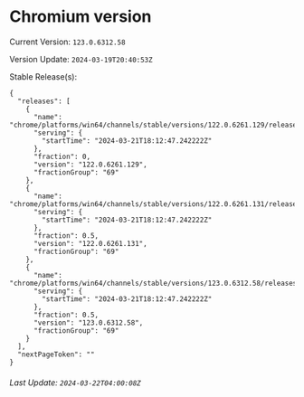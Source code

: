 # Chromium version

Current Version: `123.0.6312.58`

Version Update: `2024-03-19T20:40:53Z`

Stable Release(s):
```
{
  "releases": [
    {
      "name": "chrome/platforms/win64/channels/stable/versions/122.0.6261.129/releases/1711044767",
      "serving": {
        "startTime": "2024-03-21T18:12:47.242222Z"
      },
      "fraction": 0,
      "version": "122.0.6261.129",
      "fractionGroup": "69"
    },
    {
      "name": "chrome/platforms/win64/channels/stable/versions/122.0.6261.131/releases/1711044767",
      "serving": {
        "startTime": "2024-03-21T18:12:47.242222Z"
      },
      "fraction": 0.5,
      "version": "122.0.6261.131",
      "fractionGroup": "69"
    },
    {
      "name": "chrome/platforms/win64/channels/stable/versions/123.0.6312.58/releases/1711044767",
      "serving": {
        "startTime": "2024-03-21T18:12:47.242222Z"
      },
      "fraction": 0.5,
      "version": "123.0.6312.58",
      "fractionGroup": "69"
    }
  ],
  "nextPageToken": ""
}
```

###### Last Update: `2024-03-22T04:00:08Z`
        